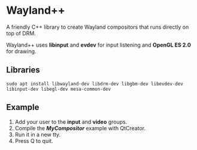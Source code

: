 # Wayland++
A friendly C++ library to create Wayland compositors that runs directly on top of DRM.

Wayland++ uses **libinput** and **evdev** for input listening and **OpenGL ES 2.0** for drawing.

## Libraries
`sudo apt install libwayland-dev libdrm-dev libgbm-dev libevdev-dev libinput-dev libegl-dev mesa-common-dev `

## Example

1. Add your user to the **input** and **video** groups.
2. Compile the ***MyCompositor*** example with QtCreator.
3. Run it in a new tty.
4. Press Q to quit.


